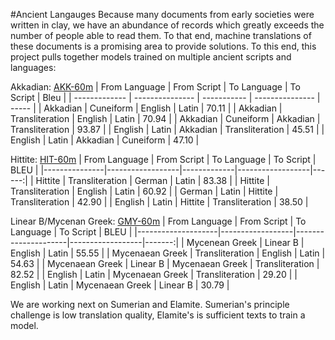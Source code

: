 #Ancient Langauges
Because many documents from early societies were written in clay, we have an abundance of records which greatly exceeds the number of people able to read them. To that end, machine translations of these documents is a promising area to provide solutions. To this end, this project pulls together models trained on multiple ancient scripts and languages:

Akkadian: [AKK-60m](https://huggingface.co/Thalesian/AKK-60m)
| From Language | From Script     | To Language | To Script       | Bleu  |
| ------------- | --------------- | ----------- | --------------- | ----- |
| Akkadian      | Cuneiform       | English     | Latin           | 70.11 |
| Akkadian      | Transliteration | English     | Latin           | 70.94 |
| Akkadian      | Cuneiform       | Akkadian    | Transliteration | 93.87 |
| English       | Latin           | Akkadian    | Transliteration | 45.51 |
| English       | Latin           | Akkadian    | Cuneiform       | 47.10 |

Hittite: [HIT-60m](https://huggingface.co/Thalesian/HIT-60m)
| From Language | From Script      | To Language | To Script        | BLEU  |
|---------------|------------------|-------------|------------------|------:|
| Hittite       | Transliteration  | German      | Latin            | 83.38 |
| Hittite       | Transliteration  | English     | Latin            | 60.92 |
| German        | Latin            | Hittite     | Transliteration  | 42.90 |
| English       | Latin            | Hittite     | Transliteration  | 38.50 |

Linear B/Mycenan Greek: [GMY-60m](https://huggingface.co/Thalesian/GMY-60m)
| From Language      | From Script      | To Language         | To Script        | BLEU   |
|--------------------|------------------|---------------------|------------------|-------:|
| Mycenean Greek     | Linear B         | English             | Latin            |  55.55 |
| Mycenaean Greek    | Transliteration  | English             | Latin            |  54.63 |
| Mycenaean Greek    | Linear B         | Mycenaean Greek     | Transliteration  |  82.52 |
| English            | Latin            | Mycenaean Greek     | Transliteration  |  29.20 |
| English            | Latin            | Mycenaean Greek     | Linear B         |  30.79 |

We are working next on Sumerian and Elamite. Sumerian's principle challenge is low translation quality, Elamite's is sufficient texts to train a model. 

